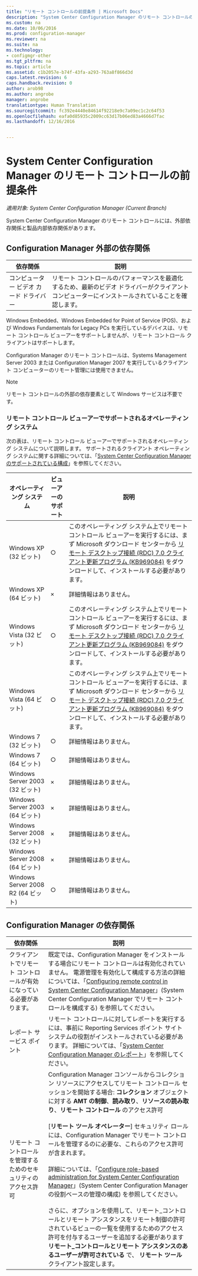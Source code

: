 ```yaml
---
title: "リモート コントロールの前提条件 | Microsoft Docs"
description: "System Center Configuration Manager のリモート コントロールの前提条件を確認します。"
ms.custom: na
ms.date: 10/06/2016
ms.prod: configuration-manager
ms.reviewer: na
ms.suite: na
ms.technology:
- configmgr-other
ms.tgt_pltfrm: na
ms.topic: article
ms.assetid: c1b2057e-b74f-43fa-a293-763a8f866d3d
caps.latest.revision: 6
caps.handback.revision: 0
author: arob98
ms.author: angrobe
manager: angrobe
translationtype: Human Translation
ms.sourcegitcommit: fc392e4440e84614f92218e9c7a09ec1c2c64f53
ms.openlocfilehash: eafa0d85935c2009cc63d17b06ed83a4666d7fac
ms.lasthandoff: 12/16/2016


---
```

# <a name="prerequisites-for-remote-control-in-system-center-configuration-manager"></a>System Center Configuration Manager のリモート コントロールの前提条件

*適用対象: System Center Configuration Manager (Current Branch)*

System Center Configuration Manager のリモート コントロールには、外部依存関係と製品内部依存関係があります。  

## <a name="dependencies-external-to-configuration-manager"></a>Configuration Manager 外部の依存関係  

|依存関係|説明|  
|----------------|----------------------|  
|コンピューター ビデオ カード ドライバー|リモート コントロールのパフォーマンスを最適化するため、最新のビデオ ドライバーがクライアント コンピューターにインストールされていることを確認します。|  

 Windows Embedded、Windows Embedded for Point of Service (POS)、および Windows Fundamentals for Legacy PCs を実行しているデバイスは、リモート コントロール ビューアーをサポートしませんが、リモート コントロール クライアントはサポートします。  

 Configuration Manager のリモート コントロールは、Systems Management Server 2003 または Configuration Manager 2007 を実行しているクライアント コンピューターのリモート管理には使用できません。  

> [!NOTE]  
>  リモート コントロールの外部の依存要素として Windows サービスは不要です。  

### <a name="supported-operating-systems-for-the-remote-control-viewer"></a>リモート コントロール ビューアーでサポートされるオペレーティング システム  
 次の表は、リモート コントロール ビューアーでサポートされるオペレーティング システムについて説明します。 サポートされるクライアント オペレーティング システムに関する詳細については、「[System Center Configuration Manager のサポートされている構成](../../../../core/plan-design/configs/supported-configurations.md)」を参照してください。  

|オペレーティング システム|ビューアーのサポート|説明|  
|----------------------|--------------------|----------------------|  
|Windows XP (32 ビット)|○|このオペレーティング システム上でリモート コントロール ビューアーを実行するには、まず Microsoft ダウンロード センターから [リモート デスクトップ接続 (RDC) 7.0 クライアント更新プログラム (KB969084)](https://www.microsoft.com/en-us/download/details.aspx?id=12767) をダウンロードして、インストールする必要があります。|  
|Windows XP (64 ビット)|×|詳細情報はありません。|  
|Windows Vista (32 ビット)|○|このオペレーティング システム上でリモート コントロール ビューアーを実行するには、まず Microsoft ダウンロード センターから [リモート デスクトップ接続 (RDC) 7.0 クライアント更新プログラム (KB969084)](https://www.microsoft.com/en-us/download/details.aspx?id=12767) をダウンロードして、インストールする必要があります。|  
|Windows Vista (64 ビット)|○|このオペレーティング システム上でリモート コントロール ビューアーを実行するには、まず Microsoft ダウンロード センターから [リモート デスクトップ接続 (RDC) 7.0 クライアント更新プログラム (KB969084)](https://www.microsoft.com/en-us/download/details.aspx?id=12767) をダウンロードして、インストールする必要があります。|  
|Windows 7 (32 ビット)|○|詳細情報はありません。|  
|Windows 7 (64 ビット)|○|詳細情報はありません。|  
|Windows Server 2003 (32 ビット)|×|詳細情報はありません。|  
|Windows Server 2003 (64 ビット)|×|詳細情報はありません。|  
|Windows Server 2008 (32 ビット)|×|詳細情報はありません。|  
|Windows Server 2008 (64 ビット)|×|詳細情報はありません。|  
|Windows Server 2008 R2 (64 ビット)|○|詳細情報はありません。|  

## <a name="configuration-manager-dependencies"></a>Configuration Manager の依存関係  

|依存関係|説明|  
|----------------|----------------------|  
|クライアントでリモート コントロールが有効になっている必要があります。|既定では、Configuration Manager をインストールする場合にリモート コントロールは有効化されていません。 電源管理を有効化して構成する方法の詳細については、「[Configuring remote control in System Center Configuration Manager](../../../../core/clients/manage/remote-control/configuring-remote-control.md)」(System Center Configuration Manager でリモート コントロールを構成する) を参照してください。|  
|レポート サービス ポイント|リモート コントロールに対してレポートを実行するには、事前に Reporting Services ポイント サイト システムの役割がインストールされている必要があります。 詳細については、「[System Center Configuration Manager のレポート](../../../../core/servers/manage/reporting.md)」を参照してください。|  
|リモート コントロールを管理するためのセキュリティのアクセス許可|Configuration Manager コンソールからコレクション リソースにアクセスしてリモート コントロール セッションを開始する場合: **コレクション** オブジェクトに対する **AMT の制御**、**読み取り**、**リソースの読み取り**、**リモート コントロール** のアクセス許可<br /><br /> [**リモート ツール オペレーター**] セキュリティ ロールには、Configuration Manager でリモート コントロールを管理するのに必要な、これらのアクセス許可が含まれます。<br /><br /> 詳細については、「[Configure role-based administration for System Center Configuration Manager](../../../../core/servers/deploy/configure/configure-role-based-administration.md)」(System Center Configuration Manager の役割ベースの管理の構成) を参照してください。<br /><br /> さらに、オプションを使用して、リモート_コントロールとリモート アシスタンスをリモート制御の許可されているビューの一覧を使用するためのアクセス許可を付与するユーザーを追加する必要があります **リモート_コントロールとリモート アシスタンスのあるユーザーが許可されている** で、 **リモート ツール** クライアント設定します。|  

